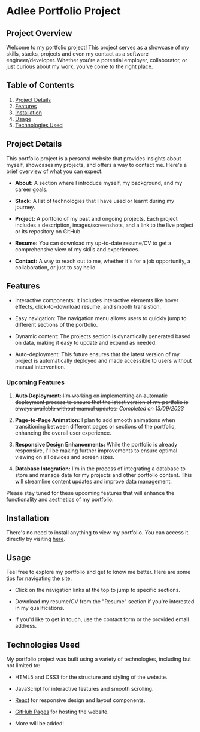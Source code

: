 # Adlee Portfolio Project

## Project Overview

Welcome to my portfolio project! This project serves as a showcase of my skills, stacks, projects and even my contact as a software engineer/developer. Whether you're a potential employer, collaborator, or just curious about my work, you've come to the right place.

## Table of Contents

1. [Project Details](#project-details)
2. [Features](#features)
3. [Installation](#installation)
4. [Usage](#usage)
5. [Technologies Used](#technologies-used)

## Project Details

This portfolio project is a personal website that provides insights about myself, showcases my projects, and offers a way to contact me. Here's a brief overview of what you can expect:

- **About:** A section where I introduce myself, my background, and my career goals.

- **Stack:** A list of technologies that I have used or learnt during my journey.

- **Project:** A portfolio of my past and ongoing projects. Each project includes a description, images/screenshots, and a link to the live project or its repository on GitHub.

- **Resume:** You can download my up-to-date resume/CV to get a comprehensive view of my skills and experiences.

- **Contact:** A way to reach out to me, whether it's for a job opportunity, a collaboration, or just to say hello.

## Features

- Interactive components: It includes interactive elements like hover effects, click-to-download resume, and smooth transistion.

- Easy navigation: The navigation menu allows users to quickly jump to different sections of the portfolio.

- Dynamic content: The projects section is dynamically generated based on data, making it easy to update and expand as needed.

- Auto-deployment: This future ensures that the latest version of my project is automatically deployed and made accessible to users without manual intervention.

### Upcoming Features

1. ~~**Auto Deployment:** I'm working on implementing an automatic deployment process to ensure that the latest version of my portfolio is always available without manual updates.~~ _Completed on 13/09/2023_

2. **Page-to-Page Animation:** I plan to add smooth animations when transitioning between different pages or sections of the portfolio, enhancing the overall user experience.

3. **Responsive Design Enhancements:** While the portfolio is already responsive, I'll be making further improvements to ensure optimal viewing on all devices and screen sizes.

4. **Database Integration:** I'm in the process of integrating a database to store and manage data for my projects and other portfolio content. This will streamline content updates and improve data management.

Please stay tuned for these upcoming features that will enhance the functionality and aesthetics of my portfolio.

## Installation

There's no need to install anything to view my portfolio. You can access it directly by visiting [here](https://adleeafif.app).

## Usage

Feel free to explore my portfolio and get to know me better. Here are some tips for navigating the site:

- Click on the navigation links at the top to jump to specific sections.

- Download my resume/CV from the "Resume" section if you're interested in my qualifications.

- If you'd like to get in touch, use the contact form or the provided email address.

## Technologies Used

My portfolio project was built using a variety of technologies, including but not limited to:

- HTML5 and CSS3 for the structure and styling of the website.

- JavaScript for interactive features and smooth scrolling.

- [React](https://getbootstrap.com/) for responsive design and layout components.

- [GitHub Pages](https://pages.github.com/) for hosting the website.

- More will be added!
